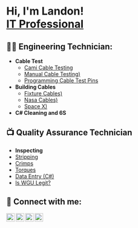 <h1>Hi, I'm Landon! <br/><a href="https://www.linkedin.com/in/landon-ortiz2002/">IT Professional</a>

<h2>👨‍💻 Engineering Technician:</h2>

- <b> Cable Test </b>
  - [Cami Cable Testing](https://github.com/joshmadakor1/Algorithms-Practice)
  - [Manual Cable Testing)](https://github.com/joshmadakor1/Jwipe.PowerShell)
  - [Programming Cable Test Pins](https://github.com/joshmadakor1/Jwipe.PowerShell)
- <b> Building Cables </b>
  - [Fixture Cables)](https://github.com/joshmadakor1/Jwipe.PowerShell)
  - [Nasa Cables)](https://github.com/joshmadakor1/Jwipe.PowerShell)
  - [Space X)](https://github.com/joshmadakor1/Jwipe.PowerShell)
- <b> C# Cleaning and 6S </b>

<h2>📺 Quality Assurance Technician</h2>

- <b> Inspecting </b>
- [Stripping](https://www.youtube.com/watch?v=a83ASGn_V_s)
- [Crimps](https://www.youtube.com/watch?v=uHy3oM7NnoU)
- [Torques](https://www.youtube.com/watch?v=N-L9hklSlNk)
- [Data Entry (C#)](https://www.youtube.com/watch?v=OfvdQeh79s0)
- [Is WGU Legit?](https://www.youtube.com/watch?v=E2MwRWxDBkA)

<h2> 🤳 Connect with me:</h2>

[<img align="left" alt="JoshMadakor | YouTube" width="22px" src="https://cdn.jsdelivr.net/npm/simple-icons@v3/icons/youtube.svg" />][youtube]
[<img align="left" alt="JoshMadakor | Twitter" width="22px" src="https://cdn.jsdelivr.net/npm/simple-icons@v3/icons/twitter.svg" />][twitter]
[<img align="left" alt="JoshMadakor | LinkedIn" width="22px" src="https://cdn.jsdelivr.net/npm/simple-icons@v3/icons/linkedin.svg" />][linkedin]
[<img align="left" alt="JoshMadakor | Instagram" width="22px" src="https://cdn.jsdelivr.net/npm/simple-icons@v3/icons/instagram.svg" />][instagram]

[twitter]: https://twitter.com/joshmadakor
[youtube]: https://www.youtube.com/c/joshmadakor
[instagram]: https://www.instagram.com/joshmadakor/
[linkedin]: https://linkedin.com/in/joshmadakor

<!--
**joshmadakor1/joshmadakor1** is a ✨ _special_ ✨ repository because its `README.md` (this file) appears on your GitHub profile.

Here are some ideas to get you started:

- 🔭 I’m currently working on ...
- 🌱 I’m currently learning ...
- 👯 I’m looking to collaborate on ...
- 🤔 I’m looking for help with ...
- 💬 Ask me about ...
- 📫 How to reach me: ...
- 😄 Pronouns: ...
- ⚡ Fun fact: ...
-->
